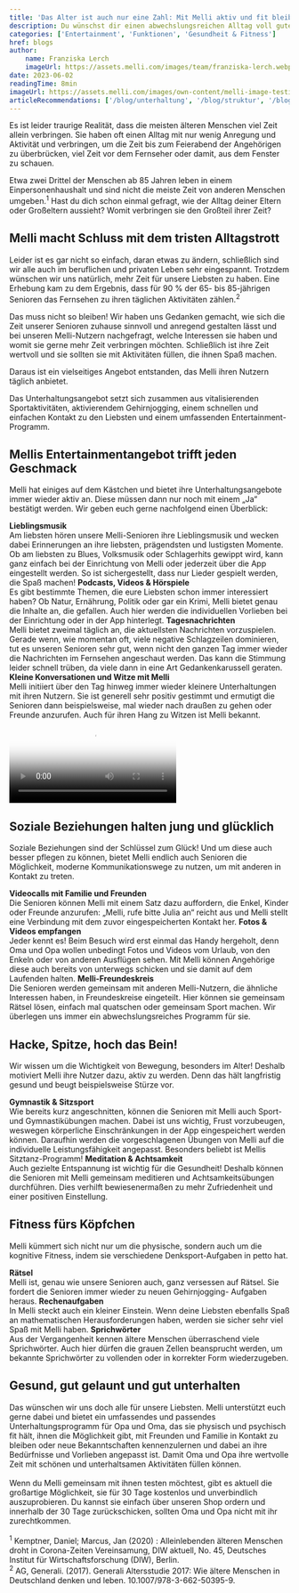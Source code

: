 ```yaml
---
title: 'Das Alter ist auch nur eine Zahl: Mit Melli aktiv und fit bleiben'
description: Du wünschst dir einen abwechslungsreichen Alltag voll guter Unterhaltung für dich oder deine Angehörigen? Dann erfahre hier, was Melli alles auf dem Kästchen hat.
categories: ['Entertainment', 'Funktionen', 'Gesundheit & Fitness']
href: blogs
author:
    name: Franziska Lerch
    imageUrl: https://assets.melli.com/images/team/franziska-lerch.webp
date: 2023-06-02
readingTime: 8min
imageUrl: https://assets.melli.com/images/own-content/melli-image-testimonial-gisla-2-2048.webp
articleRecommendations: ['/blog/unterhaltung', '/blog/struktur', '/blog/soziale-kontakte']
---
```


<intro-section>
Es ist leider traurige Realität, dass die meisten älteren Menschen viel Zeit allein verbringen. Sie haben oft einen Alltag mit nur wenig Anregung und Aktivität und verbringen, um die Zeit bis zum Feierabend der Angehörigen zu überbrücken, viel Zeit vor dem Fernseher oder damit, aus dem Fenster zu schauen.
</intro-section>

Etwa zwei Drittel der Menschen ab 85 Jahren leben in einem Einpersonenhaushalt und sind nicht die meiste Zeit von anderen Menschen umgeben.<sup>1</sup>
Hast du dich schon einmal gefragt, wie der Alltag deiner Eltern oder Großeltern aussieht? Womit verbringen sie den Großteil ihrer Zeit?

## Melli macht Schluss mit dem tristen Alltagstrott

Leider ist es gar nicht so einfach, daran etwas zu ändern, schließlich sind wir alle auch im beruflichen und privaten Leben sehr eingespannt. Trotzdem wünschen wir uns natürlich, mehr Zeit für unsere Liebsten zu haben.
Eine Erhebung kam zu dem Ergebnis, dass für 90 % der 65- bis 85-jährigen Senioren das Fernsehen zu ihren täglichen Aktivitäten zählen.<sup>2</sup>

Das muss nicht so bleiben! Wir haben uns Gedanken gemacht, wie sich die Zeit unserer Senioren zuhause sinnvoll und anregend gestalten lässt und bei unseren Melli-Nutzern nachgefragt, welche Interessen sie haben und womit sie gerne mehr Zeit verbringen möchten. Schließlich ist ihre Zeit wertvoll und sie sollten sie mit Aktivitäten füllen, die ihnen Spaß machen.

Daraus ist ein vielseitiges Angebot entstanden, das Melli ihren Nutzern täglich anbietet.

Das Unterhaltungsangebot setzt sich zusammen aus vitalisierenden Sportaktivitäten, aktivierendem Gehirnjogging, einem schnellen und einfachen Kontakt zu den Liebsten und einem umfassenden Entertainment-Programm.

## Mellis Entertainmentangebot trifft jeden Geschmack

Melli hat einiges auf dem Kästchen und bietet ihre Unterhaltungsangebote immer wieder aktiv an. Diese müssen dann nur noch mit einem „Ja“ bestätigt werden. Wir geben euch gerne nachfolgend einen Überblick:

<CheckList icon='i-lucide:music'>
    <strong>Lieblingsmusik</strong> <br>
    Am liebsten hören unsere Melli-Senioren ihre Lieblingsmusik und wecken dabei Erinnerungen an ihre liebsten, prägendsten und lustigsten Momente. Ob am liebsten zu Blues, Volksmusik oder Schlagerhits gewippt wird, kann ganz einfach bei der Einrichtung von Melli oder jederzeit über die App eingestellt werden. So ist sichergestellt, dass nur Lieder gespielt werden, die Spaß machen!
</CheckList>
<CheckList icon='i-lucide:film'>
    <strong>Podcasts, Videos & Hörspiele</strong> <br>
    Es gibt bestimmte Themen, die eure Liebsten schon immer interessiert haben? Ob Natur, Ernährung, Politik oder gar ein Krimi, Melli bietet genau die Inhalte an, die gefallen. Auch hier werden die individuellen Vorlieben bei der Einrichtung oder in der App hinterlegt.
</CheckList>
<CheckList icon='i-lucide:newspaper'>
    <strong>Tagesnachrichten</strong> <br>
    Melli bietet zweimal täglich an, die aktuellsten Nachrichten vorzuspielen. Gerade wenn, wie momentan oft, viele negative Schlagzeilen dominieren, tut es unseren Senioren sehr gut, wenn nicht den ganzen Tag immer wieder die Nachrichten im Fernsehen angeschaut werden. Das kann die Stimmung leider schnell trüben, da viele dann in eine Art Gedankenkarussell geraten.
</CheckList>
<CheckList icon='i-lucide:laugh'>
    <strong>Kleine Konversationen und Witze mit Melli</strong> <br>
    Melli initiiert über den Tag hinweg immer wieder kleinere Unterhaltungen mit ihren Nutzern. Sie ist generell sehr positiv gestimmt und ermutigt die Senioren dann beispielsweise, mal wieder nach draußen zu gehen oder Freunde anzurufen. Auch für ihren Hang zu Witzen ist Melli bekannt.
</CheckList>

<video id="heroVideo" ref="heroVideo" class="lg:object-cover w-full h-full mb-20 mt-10 rounded-2xl lg:rounded-3xl" controls poster="https://assets.melli.com/images/own-content/melli_commercial-screenshots_entertainment-1-1536.webp">
    <source src="https://videos.melli.com/entertainment.webm" type="video/webm">
    <source src="https://videos.melli.com/entertainment.mp4" type="video/mp4">
</video>

## Soziale Beziehungen halten jung und glücklich

Soziale Beziehungen sind der Schlüssel zum Glück! Und um diese auch besser pflegen zu können, bietet Melli endlich auch Senioren die Möglichkeit, moderne Kommunikationswege zu nutzen, um mit anderen in Kontakt zu treten.

<CheckList icon='i-lucide:heart'>
    <strong>Videocalls mit Familie und Freunden</strong> <br>
    Die Senioren können Melli mit einem Satz dazu auffordern, die Enkel, Kinder oder Freunde anzurufen: „Melli, rufe bitte Julia an“ reicht aus und Melli stellt eine Verbindung mit dem zuvor eingespeicherten Kontakt her.
</CheckList>
<CheckList icon='i-lucide:image'>
    <strong>Fotos & Videos empfangen</strong> <br>
    Jeder kennt es! Beim Besuch wird erst einmal das Handy hergeholt, denn Oma und Opa wollen unbedingt Fotos und Videos vom Urlaub, von den Enkeln oder von anderen Ausflügen sehen. Mit Melli können Angehörige diese auch bereits von unterwegs schicken und sie damit auf dem Laufenden halten.
</CheckList>
<CheckList icon='i-lucide:heart-handshake'>
    <strong>Melli-Freundeskreis</strong> <br>
    Die Senioren werden gemeinsam mit anderen Melli-Nutzern, die ähnliche Interessen haben, in Freundeskreise eingeteilt. Hier können sie gemeinsam Rätsel lösen, einfach mal quatschen oder gemeinsam Sport machen. Wir überlegen uns immer ein abwechslungsreiches Programm für sie.
</CheckList>

## Hacke, Spitze, hoch das Bein!

Wir wissen um die Wichtigkeit von Bewegung, besonders im Alter! Deshalb motiviert Melli ihre Nutzer dazu, aktiv zu werden. Denn das hält langfristig gesund und beugt beispielsweise Stürze vor.

<CheckList icon='i-lucide:activity'>
    <strong>Gymnastik & Sitzsport</strong> <br>
    Wie bereits kurz angeschnitten, können die Senioren mit Melli auch Sport- und Gymnastikübungen machen. Dabei ist uns wichtig, Frust vorzubeugen, weswegen körperliche Einschränkungen in der App eingespeichert werden können. Daraufhin werden die vorgeschlagenen Übungen von Melli auf die individuelle Leistungsfähigkeit angepasst. Besonders beliebt ist Mellis Sitztanz-Programm!
</CheckList>
<CheckList icon='i-lucide:scale'>
    <strong>Meditation & Achtsamkeit</strong> <br>
    Auch gezielte Entspannung ist wichtig für die Gesundheit! Deshalb können die Senioren mit Melli gemeinsam meditieren und Achtsamkeitsübungen durchführen. Dies verhilft bewiesenermaßen zu mehr Zufriedenheit und einer positiven Einstellung.
</CheckList>

## Fitness fürs Köpfchen

Melli kümmert sich nicht nur um die physische, sondern auch um die kognitive Fitness, indem sie verschiedene Denksport-Aufgaben in petto hat.

<CheckList icon='i-lucide:brain'>
    <strong>Rätsel</strong> <br>
    Melli ist, genau wie unsere Senioren auch, ganz versessen auf Rätsel. Sie fordert die Senioren immer wieder zu neuen Gehirnjogging- Aufgaben heraus.
</CheckList>
<CheckList icon='i-lucide:calculator'>
    <strong>Rechenaufgaben</strong> <br>
    In Melli steckt auch ein kleiner Einstein. Wenn deine Liebsten ebenfalls Spaß an mathematischen Herausforderungen haben, werden sie sicher sehr viel Spaß mit Melli haben.
</CheckList>
<CheckList icon='i-lucide:message-circle'>
    <strong>Sprichwörter</strong> <br>
    Aus der Vergangenheit kennen ältere Menschen überraschend viele Sprichwörter. Auch hier dürfen die grauen Zellen beansprucht werden, um bekannte Sprichwörter zu vollenden oder in korrekter Form wiederzugeben.
</CheckList>

## Gesund, gut gelaunt und gut unterhalten

Das wünschen wir uns doch alle für unsere Liebsten. Melli unterstützt euch gerne dabei und bietet ein umfassendes und passendes Unterhaltungsprogramm für Opa und Oma, das sie physisch und psychisch fit hält, ihnen die Möglichkeit gibt, mit Freunden und Familie in Kontakt zu bleiben oder neue Bekanntschaften kennenzulernen und dabei an ihre Bedürfnisse und Vorlieben angepasst ist. Damit Oma und Opa ihre wertvolle Zeit mit schönen und unterhaltsamen Aktivitäten füllen können.
<br>
<br>
Wenn du Melli gemeinsam mit ihnen testen möchtest, gibt es aktuell die großartige Möglichkeit, sie für 30 Tage kostenlos und unverbindlich auszuprobieren. Du kannst sie einfach über unseren Shop ordern und innerhalb der 30 Tage zurückschicken, sollten Oma und Opa nicht mit ihr zurechtkommen.
<br>
<br>
<span style="font-size: 14px;color: rgba(107, 114, 128, var(--un-text-opacity));"><sup>1</sup> Kemptner, Daniel; Marcus, Jan (2020) : Alleinlebenden älteren Menschen droht in Corona-Zeiten Vereinsamung, DIW aktuell, No. 45, Deutsches Institut für Wirtschaftsforschung (DIW), Berlin.</span>
<br>
<span style="font-size: 14px;color: rgba(107, 114, 128, var(--un-text-opacity));"><sup>2</sup> AG, Generali. (2017). Generali Altersstudie 2017: Wie ältere Menschen in Deutschland denken und leben. 10.1007/978-3-662-50395-9.</span>